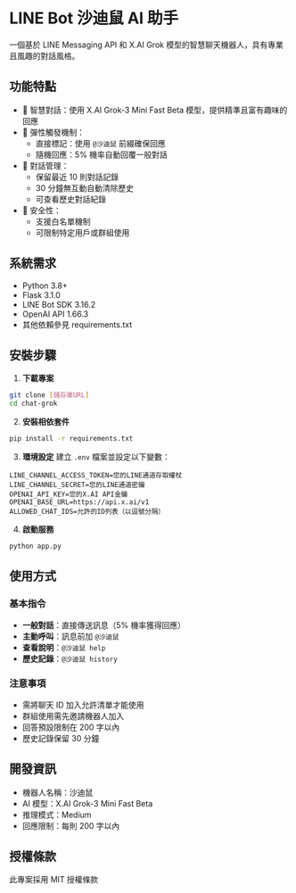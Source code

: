 # LINE Bot 沙迪鼠 AI 助手

一個基於 LINE Messaging API 和 X.AI Grok 模型的智慧聊天機器人，具有專業且風趣的對話風格。

## 功能特點

- 🤖 智慧對話：使用 X.AI Grok-3 Mini Fast Beta 模型，提供精準且富有趣味的回應
- 🔄 彈性觸發機制：
  - 直接標記：使用 `@沙迪鼠` 前綴確保回應
  - 隨機回應：5% 機率自動回覆一般對話
- 📜 對話管理：
  - 保留最近 10 則對話記錄
  - 30 分鐘無互動自動清除歷史
  - 可查看歷史對話紀錄
- 🔐 安全性：
  - 支援白名單機制
  - 可限制特定用戶或群組使用

## 系統需求

- Python 3.8+
- Flask 3.1.0
- LINE Bot SDK 3.16.2
- OpenAI API 1.66.3
- 其他依賴參見 requirements.txt

## 安裝步驟

1. **下載專案**
```bash
git clone [儲存庫URL]
cd chat-grok
```

2. **安裝相依套件**
```bash
pip install -r requirements.txt
```

3. **環境設定**
建立 `.env` 檔案並設定以下變數：
```plain
LINE_CHANNEL_ACCESS_TOKEN=您的LINE通道存取權杖
LINE_CHANNEL_SECRET=您的LINE通道密鑰
OPENAI_API_KEY=您的X.AI API金鑰
OPENAI_BASE_URL=https://api.x.ai/v1
ALLOWED_CHAT_IDS=允許的ID列表（以逗號分隔）
```

4. **啟動服務**
```bash
python app.py
```

## 使用方式

### 基本指令
- **一般對話**：直接傳送訊息（5% 機率獲得回應）
- **主動呼叫**：訊息前加 `@沙迪鼠`
- **查看說明**：`@沙迪鼠 help`
- **歷史記錄**：`@沙迪鼠 history`

### 注意事項
- 需將聊天 ID 加入允許清單才能使用
- 群組使用需先邀請機器人加入
- 回答預設限制在 200 字以內
- 歷史記錄保留 30 分鐘

## 開發資訊

- 機器人名稱：沙迪鼠
- AI 模型：X.AI Grok-3 Mini Fast Beta
- 推理模式：Medium
- 回應限制：每則 200 字以內

## 授權條款

此專案採用 MIT 授權條款